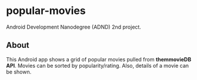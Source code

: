 # popular-movies
Android Development Nanodegree (ADND) 2nd project.

## About
This Android app shows a grid of popular movies pulled from **themmovieDB API**. Movies can be sorted by popularity/rating. Also, details of a movie can be shown.
